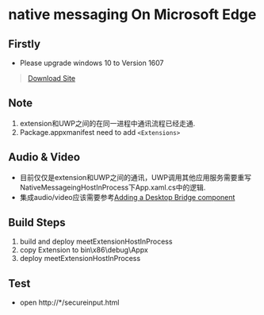 # native messaging On Microsoft Edge


## Firstly
* Please upgrade windows 10 to Version 1607

> [Download Site](https://www.microsoft.com/zh-cn/software-download/windows10)

## Note
1. extension和UWP之间的在同一进程中通讯流程已经走通.
2. Package.appxmanifest need to add `<Extensions>`

## Audio & Video
* 目前仅仅是extension和UWP之间的通讯，UWP调用其他应用服务需要重写NativeMessageingHostInProcess下App.xaml.cs中的逻辑.
* 集成audio/video应该需要参考[Adding a Desktop Bridge component](https://docs.microsoft.com/zh-cn/microsoft-edge/extensions/guides/native-messaging#desktop-bridge-component)

## Build Steps
1. build and deploy meetExtensionHostInProcess
2. copy Extension to bin\x86\debug\Appx
3. deploy meetExtensionHostInProcess

## Test

* open http://*/secureinput.html


